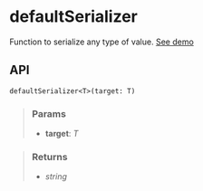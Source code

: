 # defaultSerializer
Function to serialize any type of value. [See demo](https://nDriaDev.io/react-tools/#/utils/defaultSerializer)

## API

```tsx
defaultSerializer<T>(target: T)
```

> ### Params
>
> - __target__: _T_
>

> ### Returns
>
> 
> - _string_  
>